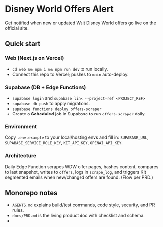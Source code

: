 # Disney World Offers Alert

Get notified when new or updated Walt Disney World offers go live on the official site.

## Quick start

### Web (Next.js on Vercel)
- `cd web && npm i && npm run dev` to run locally.
- Connect this repo to Vercel; pushes to `main` auto-deploy.

### Supabase (DB + Edge Functions)
- `supabase login` and `supabase link --project-ref <PROJECT_REF>`
- `supabase db push` to apply migrations.
- `supabase functions deploy offers-scraper`
- Create a **Scheduled** job in Supabase to run `offers-scraper` daily.

### Environment
Copy `.env.example` to your local/hosting envs and fill in:
`SUPABASE_URL`, `SUPABASE_SERVICE_ROLE_KEY`, `KIT_API_KEY`, `OPENAI_API_KEY`.

### Architecture
Daily Edge Function scrapes WDW offer pages, hashes content, compares to last snapshot, writes to `offers`, logs in `scrape_log`, and triggers Kit segmented emails when new/changed offers are found. (Flow per PRD.) 

## Monorepo notes
- `AGENTS.md` explains build/test commands, code style, security, and PR rules.
- `docs/PRD.md` is the living product doc with checklist and schema.
- 
